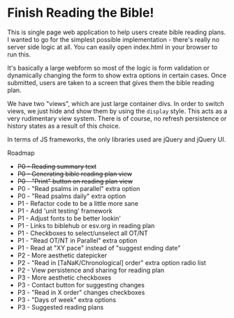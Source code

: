 # Finish Reading the Bible!

This is single page web application to help users create bible reading plans.
I wanted to go for the simplest possible implementation - there's really
no server side logic at all. You can easily open index.html in your browser
to run this.

It's basically a large webform so most of the logic is form validation or 
dynamically changing the form to show extra options in certain cases. Once
submitted, users are taken to a screen that gives them the bible reading plan.

We have two "views", which are just large container divs. In order to switch 
views, we just hide and show them by using the `display` style. This acts as a 
very rudimentary view system. There is of course, no refresh persistence or 
history states as a result of this choice.

In terms of JS frameworks, the only libraries used are jQuery and jQuery UI.

Roadmap
* ~~P0 - Reading summary text~~
* ~~P0 - Generating bible reading plan view~~
* ~~P0 - "Print" button on reading plan view~~
* P0 - "Read psalms in parallel" extra option
* P0 - "Read psalms daily" extra option
* P1 - Refactor code to be a little more sane
* P1 - Add 'unit testing' framework
* P1 - Adjust fonts to be better lookin'
* P1 - Links to biblehub or esv.org in reading plan
* P1 - Checkboxes to select/unselect all OT/NT
* P1 - "Read OT/NT in Parallel" extra option
* P1 - Read at "XY pace" instead of "suggest ending date" 
* P2 - More aesthetic datepicker
* P2 - "Read in [TaNaK/Chronological] order" extra option radio list
* P2 - View persistence and sharing for reading plan
* P3 - More aesthetic checkboxes
* P3 - Contact button for suggesting changes
* P3 - "Read in X order" changes checkboxes
* P3 - "Days of week" extra options
* P3 - Suggested reading plans